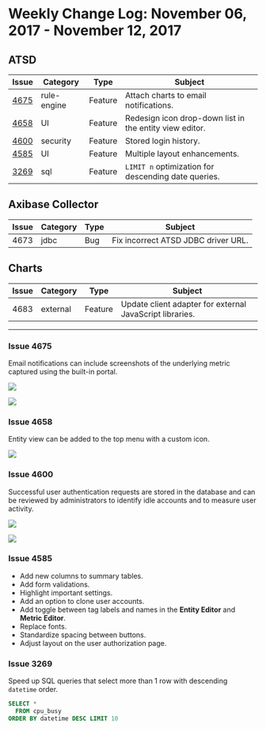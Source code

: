 # Weekly Change Log: November 06, 2017 - November 12, 2017

## ATSD

| Issue| Category    | Type    | Subject              |
|------|-------------|---------|----------------------|
| [4675](#issue-4675) | rule-engine | Feature | Attach charts to email notifications. |
| [4658](#issue-4658) |UI| Feature | Redesign icon drop-down list in the entity view editor. |
| [4600](#issue-4600) | security | Feature | Stored login history. |
| [4585](#issue-4585) |UI| Feature | Multiple layout enhancements. |
| [3269](#issue-3269) | sql | Feature | `LIMIT n` optimization for descending date queries. |

## Axibase Collector

| Issue| Category    | Type    | Subject              |
|------|-------------|---------|----------------------|
| 4673 | jdbc | Bug | Fix incorrect ATSD JDBC driver URL. |

## Charts

| Issue| Category    | Type    | Subject              |
|------|-------------|---------|----------------------|
| 4683| external | Feature | Update client adapter for external JavaScript libraries. |

---

### Issue 4675

Email notifications can include screenshots of the underlying metric captured using the built-in portal.

![](./Images/screenshot-enabled.png)

![](./Images/screenshot-attach.png)

### Issue 4658

Entity view can be added to the top menu with a custom icon.

![](./Images/entity-view-icon.png)

### Issue 4600

Successful user authentication requests are stored in the database and can be reviewed by administrators to identify idle accounts and to measure user activity.

![](./Images/last-login.png)

![](./Images/login-audit.png)

### Issue 4585

* Add new columns to summary tables.
* Add form validations.
* Highlight important settings.
* Add an option to clone user accounts.
* Add toggle between tag labels and names in the **Entity Editor** and **Metric Editor**.
* Replace fonts.
* Standardize spacing between buttons.
* Adjust layout on the user authorization page.

### Issue 3269

Speed up SQL queries that select more than 1 row with descending `datetime` order.

```sql
SELECT *
  FROM cpu_busy
ORDER BY datetime DESC LIMIT 10
```
